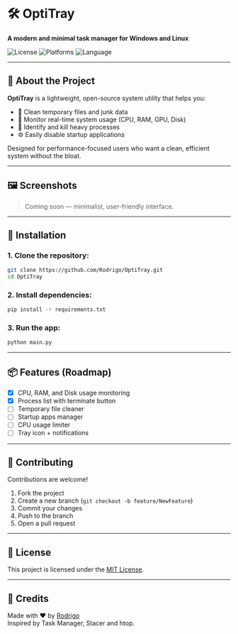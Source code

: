# 🛠️ OptiTray

**A modern and minimal task manager for Windows and Linux**

![License](https://img.shields.io/github/license/Rodrigo/OptiTray?style=flat-square)
![Platforms](https://img.shields.io/badge/Platforms-Windows%20%7C%20Linux-blue?style=flat-square)
![Language](https://img.shields.io/badge/Built%20with-Python-yellow?style=flat-square)

---

## 📌 About the Project

**OptiTray** is a lightweight, open-source system utility that helps you:

- 📂 Clean temporary files and junk data  
- 🧠 Monitor real-time system usage (CPU, RAM, GPU, Disk)  
- 🚫 Identify and kill heavy processes  
- ⚙️ Easily disable startup applications  

Designed for performance-focused users who want a clean, efficient system without the bloat.

---

## 🖼️ Screenshots

> Coming soon — minimalist, user-friendly interface.

---

## 🚀 Installation

### 1. Clone the repository:
```bash
git clone https://github.com/Rodrigo/OptiTray.git
cd OptiTray
```

### 2. Install dependencies:
```bash
pip install -r requirements.txt
```

### 3. Run the app:
```bash
python main.py
```

---

## 📦 Features (Roadmap)

- [x] CPU, RAM, and Disk usage monitoring  
- [x] Process list with terminate button  
- [ ] Temporary file cleaner  
- [ ] Startup apps manager  
- [ ] CPU usage limiter  
- [ ] Tray icon + notifications  

---

## 🤝 Contributing

Contributions are welcome!

1. Fork the project  
2. Create a new branch (`git checkout -b feature/NewFeature`)  
3. Commit your changes  
4. Push to the branch  
5. Open a pull request  

---

## 📄 License

This project is licensed under the [MIT License](LICENSE).

---

## 🙏 Credits

Made with ❤️ by [Rodrigo](https://github.com/Rodrigo)  
Inspired by Task Manager, Stacer and htop.
